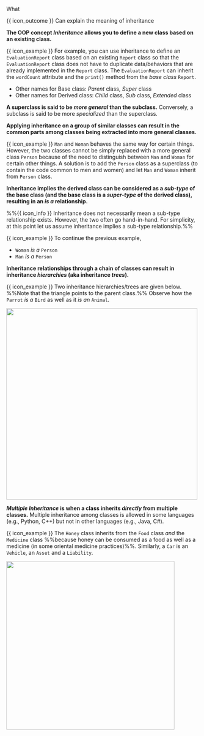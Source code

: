<span id="title">What</span>

<span id="prereqs"></span>

<span id="outcomes">{{ icon_outcome }} Can explain the meaning of inheritance</span>

<div id="body">

**The OOP concept _Inheritance_ allows you to define a new class based on an existing class.** 

<box>

{{ icon_example }} For example, you can use inheritance to define an `EvaluationReport` class based on an existing `Report` class so that the `EvaluationReport` class does not have to duplicate data/behaviors that are already implemented in the `Report` class. The `EvaluationReport` can inherit the `wordCount` attribute and the `print()` method from the _base class_ `Report`.

</box>

* Other names for Base class: _Parent_ class, _Super_ class
* Other names for Derived class: _Child_ class, _Sub_ class, _Extended_ class

**A superclass is said to be _more general_ than the subclass.** Conversely, a subclass is said to be more _specialized_ than the superclass.

**Applying inheritance on a group of similar classes can result in the common parts among classes being extracted into more general classes.** 

<box>

{{ icon_example }} `Man` and `Woman` behaves the same way for certain things. However, the two classes cannot be simply replaced with a more general class `Person` because of the need to distinguish between `Man` and `Woman` for certain other things. A solution is to add the `Person` class as a superclass (to contain the code common to men and women) and let `Man` and `Woman` inherit from `Person` class.

</box>

**Inheritance implies the derived class can be considered as a _sub-type_ of the base class (and the base class is a _super-type_ of the derived class), resulting in an _is a_ relationship.**  

%%{{ icon_info }} Inheritance does not necessarily mean a sub-type relationship exists. However, the two often go hand-in-hand. For simplicity, at this point let us assume inheritance implies a sub-type relationship.%%

<box>

{{ icon_example }} To continue the previous example,
* `Woman` _is a_ `Person` 
* `Man` _is a_ `Person`

</box>

**Inheritance relationships through a chain of classes can result in inheritance _hierarchies_ (aka inheritance _trees_).**


<box>

{{ icon_example }} Two inheritance hierarchies/trees are given below. %%Note that the triangle points to the parent class.%% Observe how the `Parrot` _is a_ `Bird` as well as it _is an_ `Animal`.

<img src="{{baseUrl}}/oop/inheritance/what/images/inheritanceTreesExamples.png" width="500" />
<p/>

</box>

**_Multiple Inheritance_ is when a class inherits _directly_ from multiple classes.** Multiple inheritance among classes is allowed in some languages (e.g., Python, C++) but not in other languages (e.g., Java, C#).

<box>

{{ icon_example }} The `Honey` class inherits from the `Food` class _and_ the `Medicine` class %%because honey can be consumed as a food as well as a medicine (in some oriental medicine practices)%%. Similarly, a `Car` is an `Vehicle`, an `Asset` and a `Liability`.

<img src="{{baseUrl}}/oop/inheritance/what/images/multipleInheritanceExamples.png" width="440" />

</box>


</div>

<div id="extras">
 <include src="exercises.md" />
</div>